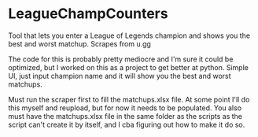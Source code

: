 # LeagueChampCounters
Tool that lets you enter a League of Legends champion and shows you the best and worst matchup. Scrapes from u.gg

The code for this is probably pretty mediocre and I'm sure it could be optimized, but I worked on this as a project to get better at python. Simple UI, just input champion name and it will show you the best and worst matchups.

Must run the scraper first to fill the matchups.xlsx file. At some point I'll do this myself and reupload, but for now it needs to be populated. 
You also must have the matchups.xlsx file in the same folder as the scripts as the script can't create it by itself, and I cba figuring out how to make it do so.
